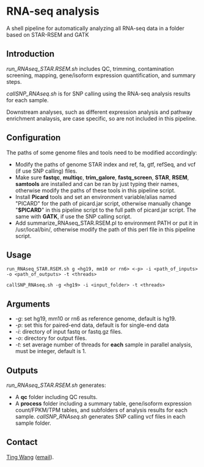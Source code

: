 # RNA-seq analysis
A shell pipeline for automatically analyzing all RNA-seq data in a folder based on STAR-RSEM and GATK

## Introduction

*run_RNAseq_STAR.RSEM.sh* includes QC, trimming, contamination screening, mapping, gene/isoform expression quantification, and summary steps.

*callSNP_RNAseq.sh* is for SNP calling using the RNA-seq analysis results for each sample.

Downstream analyses, such as different expression analysis and pathway enrichment analaysis, are case specific, so are not included in this pipeline.

## Configuration
The paths of some genome files and tools need to be modified accordingly:
* Modify the paths of genome STAR index and ref, fa, gtf, refSeq, and vcf (if use SNP calling) files.
* Make sure **fastqc**, **multiqc**, **trim_galore**, **fastq_screen**, **STAR**, **RSEM**, **samtools** are installed and can be ran by just typing their names, otherwise modify the paths of these tools in this pipeline script.
* Install **Picard** tools and set an environment variable/alias named "PICARD" for the path of picard.jar script, otherwise manually change "**$PICARD**" in this pipeline script to the full path of picard.jar script. The same with **GATK**, if use the SNP calling script. 
* Add summarize_RNAseq_STAR.RSEM.pl to environment PATH or put it in /usr/local/bin/, otherwise modify the path of this perl file in this pipeline script.

## Usage
```
run_RNAseq_STAR.RSEM.sh g <hg19, mm10 or rn6> <-p> -i <path_of_inputs> -o <path_of_outputs> -t <threads>

callSNP_RNAseq.sh -g <hg19> -i <input_folder> -t <threads>
```

## Arguments
* *-g*: set hg19, mm10 or rn6 as reference genome, default is hg19.
* *-p*: set this for paired-end data, default is for single-end data
* *-i*: directory of input fastq or fastq.gz files.
* *-o*: directory for output files.
* *-t*: set average number of threads for **each** sample in parallel analysis, must be integer, default is 1.

## Outputs
*run_RNAseq_STAR.RSEM.sh* generates:
* A **qc** folder including QC results.
* A **process** folder including a summary table, gene/isoform expression count/FPKM/TPM tables, and subfolders of analysis results for each sample.
*callSNP_RNAseq.sh* generates SNP calling vcf files in each sample folder.

## Contact
[Ting Wang](http://wt2015-github.github.io/) ([email](wang9ting@gmail.com)).

